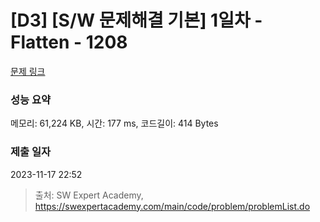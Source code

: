 # [D3] [S/W 문제해결 기본] 1일차 - Flatten - 1208 

[문제 링크](https://swexpertacademy.com/main/code/problem/problemDetail.do?contestProbId=AV139KOaABgCFAYh) 

### 성능 요약

메모리: 61,224 KB, 시간: 177 ms, 코드길이: 414 Bytes

### 제출 일자

2023-11-17 22:52



> 출처: SW Expert Academy, https://swexpertacademy.com/main/code/problem/problemList.do